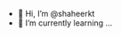 - 👋 Hi, I’m @shaheerkt
- 🌱 I’m currently learning ...
<!---
shaheerkt/shaheerkt is a ✨ special ✨ repository because its `README.md` (this file) appears on your GitHub profile.
You can click the Preview link to take a look at your changes.
--->
